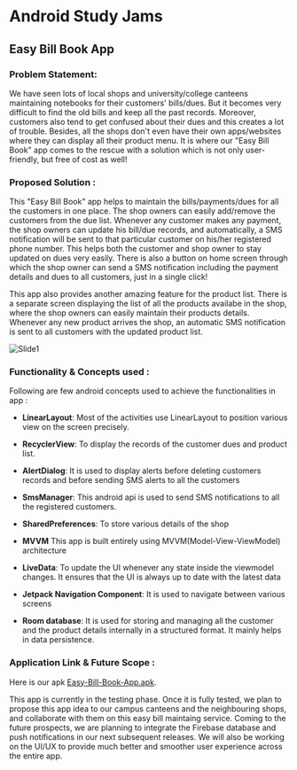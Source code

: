 
# Android Study Jams
## Easy Bill Book App


### Problem Statement:
We have seen lots of local shops and university/college canteens maintaining notebooks for their customers' bills/dues. But it becomes very difficult to find the old bills and keep all the past records. Moreover, customers also tend to get confused about their dues and this creates a lot of trouble. Besides, all the shops don't even have their own apps/websites where they can display all their product menu. It is where our "Easy Bill Book" app comes to the rescue with a solution which is not only user-friendly, but free of cost as well!

### Proposed Solution :
This "Easy Bill Book" app helps to maintain the bills/payments/dues for all the customers in one place. The shop owners can easily add/remove the customers from the due list. Whenever any customer makes any payment, the shop owners can update his bill/due records, and automatically, a SMS notification will be sent to that particular customer on his/her registered phone number. This helps both the customer and shop owner  to stay updated on dues very easily. There is also a button on home screen through which the shop owner can send a SMS notification including the payment details and dues to all customers, just in a single click!

This app also provides another amazing feature for the product list. There is a separate screen displaying the list of all the products availabe in the shop, where the shop owners can easily maintain their products details. Whenever any new product arrives the shop, an automatic SMS notification is sent to all customers with the updated product list.

![Slide1](https://user-images.githubusercontent.com/92887905/147879333-b5dc36bc-b1ac-4a69-8825-05fe67002368.JPG)

### Functionality & Concepts used :
Following are few android concepts used to achieve the functionalities in app :
- **LinearLayout**: Most of the activities use LinearLayout to position various view on the screen precisely.

- **RecyclerView**:   To display the records of the customer dues and product list.

- **AlertDialog**:   It is used to display alerts before deleting customers records and before sending SMS alerts to all the customers

- **SmsManager**:   This android api is used to send SMS notifications to all the registered customers.

- **SharedPreferences**:   To store  various details of the shop

- **MVVM** This app is built entirely using MVVM(Model-View-ViewModel) architecture

- **LiveData**:   To update the UI whenever any state inside the viewmodel changes. It ensures that the UI is always up to date with the latest data

- **Jetpack Navigation Component**:   It is used to navigate between various screens

- **Room database**:   It is used for storing and managing all the customer and the product details internally in a structured format. It mainly helps in data persistence.


### Application Link & Future Scope :
Here is our apk [Easy-Bill-Book-App.apk](https://github.com/sdcode001/Android-Study-Jams/releases/download/v1.0.0/app-release.apk).

This app is currently in the testing phase. Once it is fully tested, we plan to propose this app idea to our campus canteens and the neighbouring shops, and collaborate with them on this easy bill maintaing service. Coming to the future prospects, we are planning to integrate the Firebase database and push notifications in our next subsequent releases. We will also be working on the UI/UX to provide much better and smoother user experience across the entire app.
